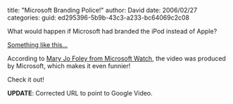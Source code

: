 
title: "Microsoft Branding Police!"
author: David
date: 2006/02/27
categories: 
guid: ed295396-5b9b-43c3-a233-bc64069c2c08

What would happen if Microsoft had branded the iPod instead of Apple?

[Something like this...](http://video.google.com/videoplay?docid=36099539665548298&q=microsoft+ipod)

According to [Mary Jo Foley from Microsoft Watch](http://www.microsoft-watch.com/article2/0,1995,1931807,00.asp?kc=MWRSS02129TX1K0000535), the video was produced by Microsoft, which makes it even funnier!

Check it out!

**UPDATE**: Corrected URL to point to Google Video.

